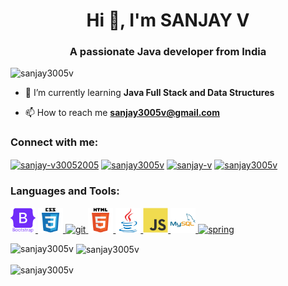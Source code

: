 

<h1 align="center">Hi 👋, I'm SANJAY V</h1>
<h3 align="center">A passionate Java developer from India</h3>

<p align="left"> <img src="https://komarev.com/ghpvc/?username=sanjay3005v&label=Profile%20views&color=0e75b6&style=flat" alt="sanjay3005v" /> </p>

- 🌱 I’m currently learning **Java Full Stack and Data Structures**

- 📫 How to reach me **sanjay3005v@gmail.com**

<h3 align="left">Connect with me:</h3>
<p align="left">
<a href="https://linkedin.com/in/sanjay-v30052005" target="blank"><img align="center" src="https://raw.githubusercontent.com/rahuldkjain/github-profile-readme-generator/master/src/images/icons/Social/linked-in-alt.svg" alt="sanjay-v30052005" height="30" width="40" /></a>
<a href="https://www.hackerrank.com/sanjay3005v" target="blank"><img align="center" src="https://raw.githubusercontent.com/rahuldkjain/github-profile-readme-generator/master/src/images/icons/Social/hackerrank.svg" alt="sanjay3005v" height="30" width="40" /></a>
<a href="https://www.leetcode.com/sanjay-v" target="blank"><img align="center" src="https://raw.githubusercontent.com/rahuldkjain/github-profile-readme-generator/master/src/images/icons/Social/leet-code.svg" alt="sanjay-v" height="30" width="40" /></a>
<a href="https://auth.geeksforgeeks.org/user/sanjay3005v" target="blank"><img align="center" src="https://raw.githubusercontent.com/rahuldkjain/github-profile-readme-generator/master/src/images/icons/Social/geeks-for-geeks.svg" alt="sanjay3005v" height="30" width="40" /></a>
</p>

<h3 align="left">Languages and Tools:</h3>
<p align="left"> <a href="https://getbootstrap.com" target="_blank" rel="noreferrer"> <img src="https://raw.githubusercontent.com/devicons/devicon/master/icons/bootstrap/bootstrap-plain-wordmark.svg" alt="bootstrap" width="40" height="40"/> </a> <a href="https://www.w3schools.com/css/" target="_blank" rel="noreferrer"> <img src="https://raw.githubusercontent.com/devicons/devicon/master/icons/css3/css3-original-wordmark.svg" alt="css3" width="40" height="40"/> </a> <a href="https://git-scm.com/" target="_blank" rel="noreferrer"> <img src="https://www.vectorlogo.zone/logos/git-scm/git-scm-icon.svg" alt="git" width="40" height="40"/> </a> <a href="https://www.w3.org/html/" target="_blank" rel="noreferrer"> <img src="https://raw.githubusercontent.com/devicons/devicon/master/icons/html5/html5-original-wordmark.svg" alt="html5" width="40" height="40"/> </a> <a href="https://www.java.com" target="_blank" rel="noreferrer"> <img src="https://raw.githubusercontent.com/devicons/devicon/master/icons/java/java-original.svg" alt="java" width="40" height="40"/> </a> <a href="https://developer.mozilla.org/en-US/docs/Web/JavaScript" target="_blank" rel="noreferrer"> <img src="https://raw.githubusercontent.com/devicons/devicon/master/icons/javascript/javascript-original.svg" alt="javascript" width="40" height="40"/> </a> <a href="https://www.mysql.com/" target="_blank" rel="noreferrer"> <img src="https://raw.githubusercontent.com/devicons/devicon/master/icons/mysql/mysql-original-wordmark.svg" alt="mysql" width="40" height="40"/> </a> <a href="https://spring.io/" target="_blank" rel="noreferrer"> <img src="https://www.vectorlogo.zone/logos/springio/springio-icon.svg" alt="spring" width="40" height="40"/> </a> </p>

<p><img align="left" src="https://github-readme-stats.vercel.app/api/top-langs?username=sanjay3005v&show_icons=true&locale=en&layout=compact" alt="sanjay3005v" /></p>

<p>&nbsp;<img align="center" src="https://github-readme-stats.vercel.app/api?username=sanjay3005v&show_icons=true&locale=en" alt="sanjay3005v" /></p>

<p><img align="center" src="https://github-readme-streak-stats.herokuapp.com/?user=sanjay3005v&" alt="sanjay3005v" /></p>
